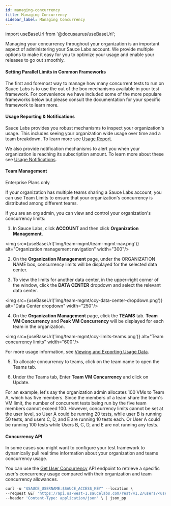 ```yaml
---
id: managing-concurrency
title: Managing Concurrency
sidebar_label: Managing Concurrency
---
```


import useBaseUrl from '@docusaurus/useBaseUrl';

Managing your concurrency throughout your organization is an important aspect of administering your Sauce Labs account. We provide multiple options to make it easy for you to optimize your usage and enable your releases to go out smoothly.

#### Setting Parallel Limits in Common Frameworks
The first and foremost way to manage how many concurrent tests to run on Sauce Labs is to use the out of the box mechanisms available in your test framework. For convenience we have included some of the more populare frameworks below but please consult the documentation for your specific framework to learn more.

#### Usage Reporting & Notifications
Sauce Labs provides you robust mechanisms to inspect your organization's usage. This includes seeing your organization wide usage over time and a team breakdown. To learn more see [Usage Report](/insights/usage-report).

We also provide notification mechanisms to alert you when your organization is reaching its subscription amount. To learn more about these see [Usage Notifications](/insights/usage-report).

#### Team Management

<p><span className="sauceGreen">Enterprise Plans only</span></p>

If your organization has multiple teams sharing a Sauce Labs account, you can use Team Limits to ensure that your organization's concurrency is distributed among different teams.

If you are an org admin, you can view and control your organization's concurrency limits:

1. In Sauce Labs, click **ACCOUNT** and then click **Organization Management**.

<img src={useBaseUrl('img/team-mgmt/team-mgmt-nav.png')} alt="Organization management navigation" width="300"/>

2. On the **Organization Management** page, under the ORGANIZATION NAME box, concurrency limits will be displayed for the selected data center. 

3. To view the limits for another data center, in the upper-right corner of the window, click the **DATA CENTER** dropdown and select the relevant data center.

<img src={useBaseUrl('img/team-mgmt/ccy-data-center-dropdown.png')} alt="Data Center dropdown" width="250"/>

4. On the **Organization Management** page, click the **TEAMS** tab. **Team VM Concurrency** and **Peak VM Concurrency** will be displayed for each team in the organization.

<img src={useBaseUrl('img/team-mgmt/ccy-limits-teams.png')} alt="Team concurrency limits" width="600"/>

For more usage information, see [Viewing and Exporting Usage Data](/basics/acct-team-mgmt/viewing-exporting-usage-data/).

5. To allocate concurrency to teams, click on the team name to open the Teams tab.

6. Under the Teams tab, Enter **Team VM Concurrency** and click on Update.

For an example, let's say the organization admin allocates 100 VMs to Team A, which has five members. Since the members of a team share the team's VM limit, the number of concurrent tests being run by the five team members cannot exceed 100. However, concurrency limits cannot be set at the user level, so User A could be running 20 tests, while user B is running 50 tests, and users C, D, and E are running 10 tests each. Or User A could be running 100 tests while Users B, C, D, and E are not running any tests.

#### Concurrency API

In some cases you might want to configure your test framework to dynamically pull real time information about your organization and teams concurrency usage. 

You can use the [Get User Concurrency](/dev/api/accounts/#get-user-concurrency) API endpoint to retrieve a specific user's concurrency usage compared with their organization and team concurrency allowances.

```jsx title="Sample Concurrency Request"
curl -u "$SAUCE_USERNAME:$SAUCE_ACCESS_KEY" --location \
--request GET 'https://api.us-west-1.saucelabs.com/rest/v1.2/users/<username>/concurrency' \
--header 'Content-Type: application/json' \ | json_pp
```
